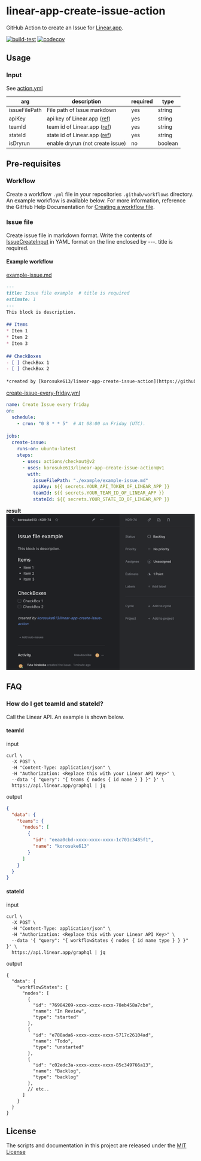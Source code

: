 # linear-app-create-issue-action

GitHub Action to create an Issue for [Linear.app](https://linear.app/).

[![build-test](https://github.com/korosuke613/linear-app-create-issue-action/actions/workflows/ci.yml/badge.svg)](https://github.com/korosuke613/linear-app-create-issue-action/actions/workflows/ci.yml) [![codecov](https://codecov.io/gh/korosuke613/linear-app-create-issue-action/branch/main/graph/badge.svg?token=2XrAav9ZlE)](https://codecov.io/gh/korosuke613/linear-app-create-issue-action)

## Usage

### Input
See [action.yml](./action.yml)

|arg|description|required|type|
|---|---|---|---|
|issueFilePath|File path of Issue markdown|yes|string|
|apiKey|api key of Linear.app ([ref](https://developers.linear.app/docs/graphql/working-with-the-graphql-api#personal-api-keys))|yes|string|
|teamId|team id of Linear.app ([ref](#faq-get-teamid-stateid))|yes|string|
|stateId|state id of Linear.app ([ref](#faq-get-teamid-stateid))|yes|string|
|isDryrun|enable dryrun (not create issue) |no|boolean|

## Pre-requisites

### Workflow
Create a workflow `.yml` file in your repositories `.github/workflows` directory. An example workflow is available below. For more information, reference the GitHub Help Documentation for [Creating a workflow file](https://help.github.com/en/articles/configuring-a-workflow#creating-a-workflow-file).

### Issue file
Create issue file in markdown format. Write the contents of [IssueCreateInput](https://github.com/linear/linear/blob/8553690da1455e2f6a109bed65223bc5400fa7c2/packages/sdk/src/schema.graphql#L2021) in YAML format on the line enclosed by ---. title is required.

#### Example workflow
[example-issue.md](./example/example-issue.md)
```markdown
---
title: Issue file example  # title is required
estimate: 1
---
This block is description.

## Items
* Item 1
* Item 2
* Item 3

## CheckBoxes
- [ ] CheckBox 1
- [ ] CheckBox 2

*created by [korosuke613/linear-app-create-issue-action](https://github.com/korosuke613/linear-app-create-issue-action)*
```


[create-issue-every-friday.yml](example/create-issue-every-friday.yml)
```yaml
name: Create Issue every friday
on:
  schedule:
    - cron: "0 8 * * 5"  # At 08:00 on Friday (UTC).

jobs:
  create-issue:
    runs-on: ubuntu-latest
    steps:
      - uses: actions/checkout@v2
      - uses: korosuke613/linear-app-create-issue-action@v1
        with:
          issueFilePath: "./example/example-issue.md"
          apiKey: ${{ secrets.YOUR_API_TOKEN_OF_LINEAR_APP }}
          teamId: ${{ secrets.YOUR_TEAM_ID_OF_LINEAR_APP }}
          stateId: ${{ secrets.YOUR_STATE_ID_OF_LINEAR_APP }}
```

**result**
![](./images/result_example.png)

## FAQ

<a name="faq-get-teamid-stateid"></a>
### How do I get teamId and stateId?
Call the Linear API. An example is shown below.

#### teamId

input

```shell
curl \
  -X POST \
  -H "Content-Type: application/json" \
  -H "Authorization: <Replace this with your Linear API Key>" \
  --data '{ "query": "{ teams { nodes { id name } } }" }' \
  https://api.linear.app/graphql | jq
```

output

```json
{
  "data": {
    "teams": {
      "nodes": [
        {
          "id": "eeaa0cbd-xxxx-xxxx-xxxx-1c701c3485f1",
          "name": "korosuke613"
        }
      ]
    }
  }
}
```

#### stateId

input

```shell
curl \
  -X POST \
  -H "Content-Type: application/json" \
  -H "Authorization: <Replace this with your Linear API Key>" \
  --data '{ "query": "{ workflowStates { nodes { id name type } } }" }' \
  https://api.linear.app/graphql | jq
```

output

```json5
{
  "data": {
    "workflowStates": {
      "nodes": [
        {
          "id": "76984209-xxxx-xxxx-xxxx-78eb458a7cbe",
          "name": "In Review",
          "type": "started"
        },
        {
          "id": "e788ada6-xxxx-xxxx-xxxx-5717c26104ad",
          "name": "Todo",
          "type": "unstarted"
        },
        {
          "id": "c02edc3a-xxxx-xxxx-xxxx-85c349766a13",
          "name": "Backlog",
          "type": "backlog"
        },
        // etc..
      ]
    }
  }
}
```

## License
The scripts and documentation in this project are released under the [MIT License](LICENSE)
